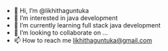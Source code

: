- 👋 Hi, I’m @likhithaguntuka
- 👀 I’m interested in java development
- 🌱 I’m currently learning full stack java development
- 💞️ I’m looking to collaborate on ...
- 📫 How to reach me likhithaguntuka@gmail.com

<!---
likhithaguntuka/likhithaguntuka is a ✨ special ✨ repository because its `README.md` (this file) appears on your GitHub profile.
You can click the Preview link to take a look at your changes.
--->
